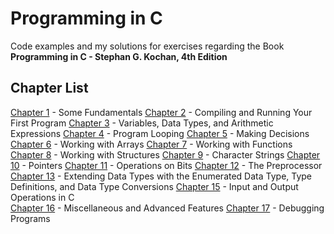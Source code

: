 # Programming in C

Code examples and my solutions for exercises regarding the Book **Programming in C - Stephan G. Kochan, 4th Edition**


## Chapter List

[Chapter 1](01-fundamentals) - Some Fundamentals
[Chapter 2](02-first-program) - Compiling and Running Your First Program
[Chapter 3](03-varibles-types) - Variables, Data Types, and Arithmetic Expressions
[Chapter 4](04-program-looping) - Program Looping
[Chapter 5](05-making-decisions) - Making Decisions
[Chapter 6](06-arrays) - Working with Arrays
[Chapter 7](07-functions) - Working with Functions
[Chapter 8](08-structures) - Working with Structures
[Chapter 9](09-character-strings) - Character Strings
[Chapter 10](10-pointers) - Pointers
[Chapter 11](11-bits-operations) - Operations on Bits
[Chapter 12](12-preprocessor) - The Preprocessor
[Chapter 13](13-enum-typedef) - Extending Data Types with the Enumerated Data Type, Type Definitions, and Data Type Conversions
[Chapter 15](15-io-operations) - Input and Output Operations in C   
[Chapter 16](16-misc-advanced) - Miscellaneous and Advanced Features
[Chapter 17](17-debugging-programs) - Debugging Programs
